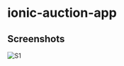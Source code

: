 # ionic-auction-app
## **Screenshots**
![S1](https://github.com/tarunspartan/ionic-auction-app/blob/master/screenshots/IMG-20190719-WA0014.jpg)
